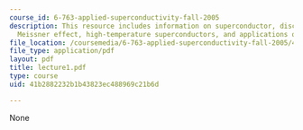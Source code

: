 ```yaml
---
course_id: 6-763-applied-superconductivity-fall-2005
description: This resource includes information on superconductor, discovery of superconductivity,
  Meissner effect, high-temperature superconductors, and applications of superconductors.
file_location: /coursemedia/6-763-applied-superconductivity-fall-2005/41b2882232b1b43823ec488969c21b6d_lecture1.pdf
file_type: application/pdf
layout: pdf
title: lecture1.pdf
type: course
uid: 41b2882232b1b43823ec488969c21b6d

---
```

None
